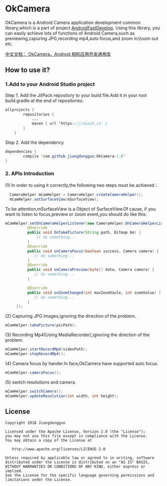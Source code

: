 OkCamera
============   
OkCamera is a Android Camera application development common library,which is a part of project [AndroidFastDevelop](https://github.com/jiangdongguo/AndroidFastDevelop). Using this library,
you can easily achieve lots of functions of Android Camera,such as previewing,capuring JPG,recording mp4,auto focus,and zoom
in/zoom out etc.
 
[中文文档： OkCamera，Android 相机应用开发通用库](http://blog.csdn.net/andrexpert/article/details/79302141)
 
## How to use it?  

### 1.Add to your Android Studio project  

Step 1. Add the JitPack repository to your build file.Add it in your root build.gradle at the end of repositories:  
```java
allprojects {
		repositories {
			...
			maven { url 'https://jitpack.io' }
		}
	}
```  
Step 2. Add the dependency  
```java
dependencies { 
	    compile 'com.github.jiangdongguo:OkCamera:1.0'
}  
```
### 2. APIs Introduction  
(1) In order to using it correctly,the following two steps must be achieved：  
```java
  CameraHelper mCamHelper = CameraHelper.createCameraHelper();
  mCamHelper.setSurfaceView(mSurfaceView);  
```
   To be attention,mSurfaceView is a Object of SurfaceView.Of cause, if you want to listen to focus,preview or zoom event,you should do like this:  
```java
mCamHelper.setOnCameraHelperListener(new CameraHelper.OnCameraHelperListener() {
          @Override
          public void OnTakePicture(String path, Bitmap bm) {
              // do something...
          }
          @Override
          public void onCameraFocus(boolean success, Camera camera) {
             // do something...
          }
          @Override
          public void onCameraPreview(byte[] data, Camera camera) {
             // do something...
          }

          @Override
          public void onZoomChanged(int maxZoomVaule, int zoomValue) {
             // do something...
          }
     });
```
(2) Capturing JPG Images,ignoring the direction of the problem.  
```java
mCamHelper.takePicture(picPath);  
```
(3) Recording Mp4(Using MediaRecorder),ignoring the direction of the problem.  
```java
mCamHelper.startRecordMp4(videoPath);
mCamHelper.stopRecordMp4();  
```
(4) Camera focus by hander.In face,OkCamera have supported auto focus.  
```java
mCamHelper.cameraFocus();
```
(5) switch resolutions and camera.  
```java
mCamHelper.switchCamera();
mCamHelper.updateResolution(int width, int height);
```


License
-------

    Copyright 2018 Jiangdongguo

    Licensed under the Apache License, Version 2.0 (the "License");
    you may not use this file except in compliance with the License.
    You may obtain a copy of the License at

       http://www.apache.org/licenses/LICENSE-2.0

    Unless required by applicable law or agreed to in writing, software
    distributed under the License is distributed on an "AS IS" BASIS,
    WITHOUT WARRANTIES OR CONDITIONS OF ANY KIND, either express or implied.
    See the License for the specific language governing permissions and
    limitations under the License.
